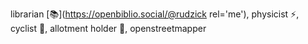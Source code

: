 librarian [:books:](https://openbiblio.social/@rudzick  rel='me'), physicist :zap:, cyclist :bicyclist:, allotment holder :house_with_garden:, openstreetmapper

<!--
**rudzick/rudzick** is a ✨ _special_ ✨ repository because its `README.md` (this file) appears on your GitHub profile.

Here are some ideas to get you started:

- 🔭 I’m currently working on ...
- 🌱 I’m currently learning ...
- 👯 I’m looking to collaborate on ...
- 🤔 I’m looking for help with ...
- 💬 Ask me about ...
- 📫 How to reach me: ...
- 😄 Pronouns: ...
- ⚡ Fun fact: ...
-->
